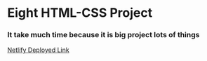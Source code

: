 # Eight HTML-CSS Project

### It take much time because it is big project lots of things


[Netlify Deployed Link](https://eight-project-html-css.netlify.app/)